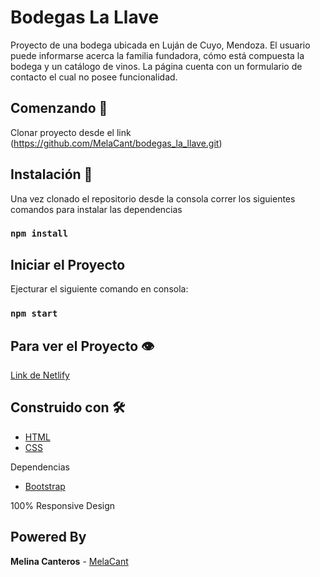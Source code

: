 # Bodegas La Llave

Proyecto de una bodega ubicada en Luján de Cuyo, Mendoza.
El usuario puede informarse acerca la familia fundadora, cómo está compuesta la bodega y un catálogo de vinos.
La página cuenta con un formulario de contacto el cual no posee funcionalidad.

## Comenzando 🚀

Clonar proyecto desde el link (https://github.com/MelaCant/bodegas_la_llave.git)

## Instalación 🔧

Una vez clonado el repositorio desde la consola correr los siguientes comandos para instalar las dependencias

### `npm install`

## Iniciar el Proyecto

Ejecturar el siguiente comando en consola:

### `npm start`

## Para ver el Proyecto :eye:

[Link de Netlify](https://bodegaslallave.netlify.app/)

## Construido con 🛠️

- [HTML](https://html.com/)
- [CSS](https://html.com/)

Dependencias

- [Bootstrap](https://react-bootstrap.github.io/)

100% Responsive Design 
## Powered By

**Melina Canteros** - [MelaCant](https://github.com/MelaCant)
